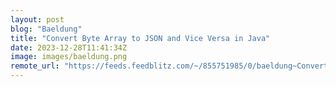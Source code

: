 ```yaml
---
layout: post
blog: "Baeldung"
title: "Convert Byte Array to JSON and Vice Versa in Java"
date: 2023-12-28T11:41:34Z
image: images/baeldung.png
remote_url: "https://feeds.feedblitz.com/~/855751985/0/baeldung~Convert-Byte-Array-to-JSON-and-Vice-Versa-in-Java"
---
```

